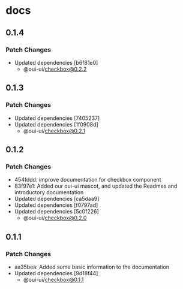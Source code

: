 # docs

## 0.1.4

### Patch Changes

-   Updated dependencies [b6f81e0]
    -   @oui-ui/checkbox@0.2.2

## 0.1.3

### Patch Changes

-   Updated dependencies [7405237]
-   Updated dependencies [1f0908d]
    -   @oui-ui/checkbox@0.2.1

## 0.1.2

### Patch Changes

-   454fddd: improve documentation for checkbox component
-   83f97e1: Added our oui-ui mascot, and updated the Readmes and introductory documentation
-   Updated dependencies [ca5daa9]
-   Updated dependencies [f0797ad]
-   Updated dependencies [5c0f226]
    -   @oui-ui/checkbox@0.2.0

## 0.1.1

### Patch Changes

-   aa35bea: Added some basic information to the documentation
-   Updated dependencies [9d18f44]
    -   @oui-ui/checkbox@0.1.1

